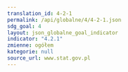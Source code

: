 ```yaml
---
translation_id: 4-2-1
permalink: /api/globalne/4/4-2-1.json
sdg_goal: 4
layout: json_globalne_goal_indicator
indicator: "4.2.1"
zmienne: ogółem
kategorie: null
source_url: www.stat.gov.pl
---
```

